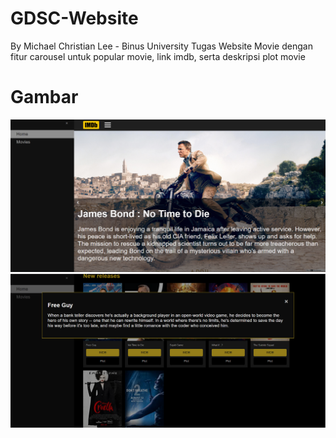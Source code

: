 # GDSC-Website
By Michael Christian Lee - Binus University
Tugas Website Movie dengan fitur carousel untuk popular movie, link imdb, serta deskripsi plot movie

# Gambar
![MainPage](SS-Web1.png)
![Plot](SS-Web2.png)


